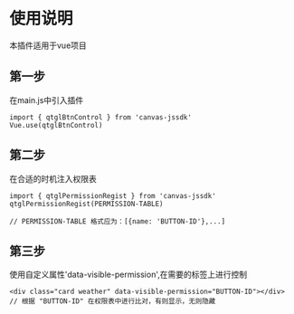 # 使用说明 #
本插件适用于vue项目

## 第一步 ##
在main.js中引入插件
```
import { qtglBtnControl } from 'canvas-jssdk'
Vue.use(qtglBtnControl)
```

## 第二步 ##
在合适的时机注入权限表
```
import { qtglPermissionRegist } from 'canvas-jssdk'
qtglPermissionRegist(PERMISSION-TABLE)

// PERMISSION-TABLE 格式应为：[{name: 'BUTTON-ID'},...]
```

## 第三步 ##
使用自定义属性'data-visible-permission',在需要的标签上进行控制
```
<div class="card weather" data-visible-permission="BUTTON-ID"></div>
// 根据 "BUTTON-ID" 在权限表中进行比对，有则显示，无则隐藏
```